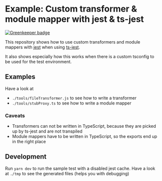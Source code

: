 # Example: Custom transformer & module mapper with jest & ts-jest

[![Greenkeeper badge](https://badges.greenkeeper.io/joscha/ts-jest-transformer-example.svg)](https://greenkeeper.io/)

This repository shows how to use custom transformers and module mappers with [jest](https://facebook.github.io/jest/) when using [ts-jest](https://github.com/kulshekhar/ts-jest).

It also shows especially how this works when there is a custom tsconfig to be used for the test environment.

## Examples

Have a look at
* `./tools/fileTransformer.js` to see how to write a transformer
* `./tools/stubProxy.ts` to see how to write a module mapper

### Caveats
* Transformers can not be written in TypeScript, because they are picked up by ts-jest and are not transpiled
* Module mappers have to be written in TypeScript, so the exports end up in the right place

## Development

Run `yarn dev` to run the sample test with a disabled jest cache. Have a look at `./tmp` to see the generated files (helps you with debugging)